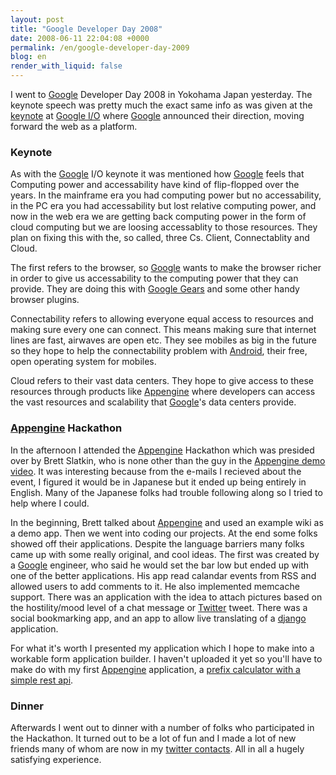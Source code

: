 ```yaml
---
layout: post
title: "Google Developer Day 2008"
date: 2008-06-11 22:04:08 +0000
permalink: /en/google-developer-day-2009
blog: en
render_with_liquid: false
---
```


<!-- textlint-disable rousseau -->

<p>I went to <a href="http://www.google.com/" title="Google">Google</a> Developer Day 2008 in Yokohama Japan yesterday. The keynote speech was pretty much the exact same info as was given at the <a href="http://jp.youtube.com/watch?v=vk1HvP7NO5w">keynote</a> at <a href="http://code.google.com/events/io/">Google I/O</a> where <a href="http://www.google.com/" title="Google">Google</a> announced their direction, moving forward the web as a platform.</p>
<h3>Keynote</h3>
<p>As with the <a href="http://www.google.com/" title="Google">Google</a> I/O keynote it was mentioned how <a href="http://www.google.com/" title="Google">Google</a> feels that Computing power and accessability have kind of flip-flopped over the years. In the mainframe era you had computing power but no accessability, in the PC era you had accessability but lost relative computing power, and now in the web era we are getting back computing power in the form of cloud computing but we are loosing accessablity to those resources. They plan on fixing this with the, so called, three Cs. Client, Connectablity and Cloud.</p>
<p>The first refers to the browser, so <a href="http://www.google.com/" title="Google">Google</a> wants to make the browser richer in order to give us accessability to the computing power that they can provide. They are doing this with <a href="http://code.google.com/apis/gears/">Google Gears</a> and some other handy browser plugins.</p>
<p>Connectability refers to allowing everyone equal access to resources and making sure every one can connect. This means making sure that internet lines are fast, airwaves are open etc. They see mobiles as big in the future so they hope to help the connectability problem with <a href="http://code.google.com/android/">Android</a>, their free, open operating system for mobiles.</p>
<p>Cloud refers to their vast data centers. They hope to give access to these resources through products like <a href="http://code.google.com/appengine/">Appengine</a> where developers can access the vast resources and scalability that <a href="http://www.google.com/" title="Google">Google</a>'s data centers provide.</p>
<h3><a href="http://code.google.com/appengine/" title="Appengine">Appengine</a> Hackathon</h3>
<p>In the afternoon I attended the <a href="http://code.google.com/appengine/" title="Appengine">Appengine</a> Hackathon which was presided over by Brett Slatkin, who is none other than the guy in the <a href="http://www.youtube.com/watch?v=bfgO-LXGpTM">Appengine demo video</a>. It was interesting because from the e-mails I recieved about the event, I figured it would be in Japanese but it ended up being entirely in English. Many of the Japanese folks had trouble following along so I tried to help where I could.</p>
<p>In the beginning, Brett talked about <a href="http://code.google.com/appengine/" title="Appengine">Appengine</a> and used an example wiki as a demo app. Then we went into coding our projects. At the end some folks showed off their applications. Despite the language barriers many folks came up with some really original, and cool ideas. The first was created by a <a href="http://www.google.com/" title="Google">Google</a> engineer, who said he would set the bar low but ended up with one of the better applications. His app read calandar events from RSS and allowed users to add comments to it. He also implemented memcache support. There was an application with the idea to attach pictures based on the hostility/mood level of a chat message or <a href="http://www.twitter.com/">Twitter</a> tweet. There was a social bookmarking app, and an app to allow live translating of a <a href="http://www.djangoproject.com/">django</a> application.</p>
<p>For what it's worth I presented my application which I hope to make into a workable form application builder. I haven't uploaded it yet so you'll have to make do with my first <a href="http://code.google.com/appengine/" title="Appengine">Appengine</a> application, a <a href="http://prefix-calc.appspot.com/">prefix calculator with a simple rest api</a>.</p>
<h3>Dinner</h3>
<p>Afterwards I went out to dinner with a number of folks who participated in the Hackathon. It turned out to be a lot of fun and I made a lot of new friends many of whom are now in my <a href="http://twitter.com/IanMLewis/friends">twitter contacts</a>. All in all a hugely satisfying experience.</p>

<!-- textlint-enable rousseau -->
